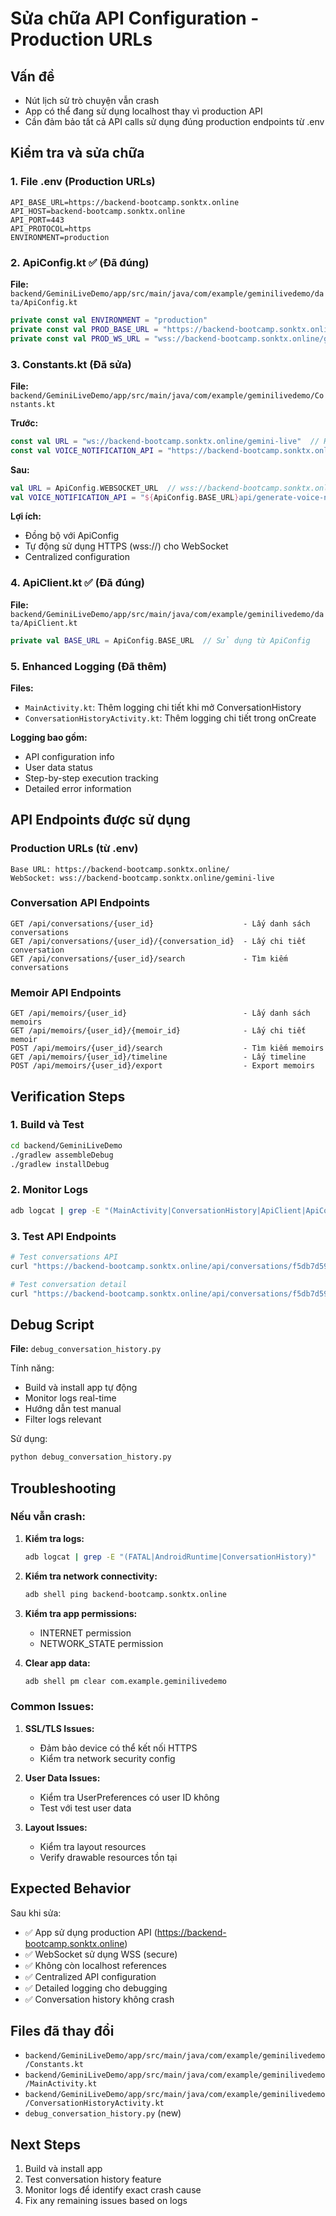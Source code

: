 # Sửa chữa API Configuration - Production URLs

## Vấn đề
- Nút lịch sử trò chuyện vẫn crash
- App có thể đang sử dụng localhost thay vì production API
- Cần đảm bảo tất cả API calls sử dụng đúng production endpoints từ .env

## Kiểm tra và sửa chữa

### 1. File .env (Production URLs)
```env
API_BASE_URL=https://backend-bootcamp.sonktx.online
API_HOST=backend-bootcamp.sonktx.online
API_PORT=443
API_PROTOCOL=https
ENVIRONMENT=production
```

### 2. ApiConfig.kt ✅ (Đã đúng)
**File:** `backend/GeminiLiveDemo/app/src/main/java/com/example/geminilivedemo/data/ApiConfig.kt`

```kotlin
private const val ENVIRONMENT = "production"
private const val PROD_BASE_URL = "https://backend-bootcamp.sonktx.online/"
private const val PROD_WS_URL = "wss://backend-bootcamp.sonktx.online/gemini-live"
```

### 3. Constants.kt (Đã sửa)
**File:** `backend/GeminiLiveDemo/app/src/main/java/com/example/geminilivedemo/Constants.kt`

**Trước:**
```kotlin
const val URL = "ws://backend-bootcamp.sonktx.online/gemini-live"  // HTTP
const val VOICE_NOTIFICATION_API = "https://backend-bootcamp.sonktx.online/api/generate-voice-notification"
```

**Sau:**
```kotlin
val URL = ApiConfig.WEBSOCKET_URL  // wss://backend-bootcamp.sonktx.online/gemini-live (HTTPS)
val VOICE_NOTIFICATION_API = "${ApiConfig.BASE_URL}api/generate-voice-notification"
```

**Lợi ích:**
- Đồng bộ với ApiConfig
- Tự động sử dụng HTTPS (wss://) cho WebSocket
- Centralized configuration

### 4. ApiClient.kt ✅ (Đã đúng)
**File:** `backend/GeminiLiveDemo/app/src/main/java/com/example/geminilivedemo/data/ApiClient.kt`

```kotlin
private val BASE_URL = ApiConfig.BASE_URL  // Sử dụng từ ApiConfig
```

### 5. Enhanced Logging (Đã thêm)
**Files:**
- `MainActivity.kt`: Thêm logging chi tiết khi mở ConversationHistory
- `ConversationHistoryActivity.kt`: Thêm logging chi tiết trong onCreate

**Logging bao gồm:**
- API configuration info
- User data status
- Step-by-step execution tracking
- Detailed error information

## API Endpoints được sử dụng

### Production URLs (từ .env)
```
Base URL: https://backend-bootcamp.sonktx.online/
WebSocket: wss://backend-bootcamp.sonktx.online/gemini-live
```

### Conversation API Endpoints
```
GET /api/conversations/{user_id}                    - Lấy danh sách conversations
GET /api/conversations/{user_id}/{conversation_id}  - Lấy chi tiết conversation
GET /api/conversations/{user_id}/search             - Tìm kiếm conversations
```

### Memoir API Endpoints
```
GET /api/memoirs/{user_id}                          - Lấy danh sách memoirs
GET /api/memoirs/{user_id}/{memoir_id}              - Lấy chi tiết memoir
POST /api/memoirs/{user_id}/search                  - Tìm kiếm memoirs
GET /api/memoirs/{user_id}/timeline                 - Lấy timeline
POST /api/memoirs/{user_id}/export                  - Export memoirs
```

## Verification Steps

### 1. Build và Test
```bash
cd backend/GeminiLiveDemo
./gradlew assembleDebug
./gradlew installDebug
```

### 2. Monitor Logs
```bash
adb logcat | grep -E "(MainActivity|ConversationHistory|ApiClient|ApiConfig)"
```

### 3. Test API Endpoints
```bash
# Test conversations API
curl "https://backend-bootcamp.sonktx.online/api/conversations/f5db7d59-1df3-4b83-a066-bbb95d7a28a0?limit=10"

# Test conversation detail
curl "https://backend-bootcamp.sonktx.online/api/conversations/f5db7d59-1df3-4b83-a066-bbb95d7a28a0/{conversation_id}"
```

## Debug Script
**File:** `debug_conversation_history.py`

Tính năng:
- Build và install app tự động
- Monitor logs real-time
- Hướng dẫn test manual
- Filter logs relevant

Sử dụng:
```bash
python debug_conversation_history.py
```

## Troubleshooting

### Nếu vẫn crash:

1. **Kiểm tra logs:**
   ```bash
   adb logcat | grep -E "(FATAL|AndroidRuntime|ConversationHistory)"
   ```

2. **Kiểm tra network connectivity:**
   ```bash
   adb shell ping backend-bootcamp.sonktx.online
   ```

3. **Kiểm tra app permissions:**
   - INTERNET permission
   - NETWORK_STATE permission

4. **Clear app data:**
   ```bash
   adb shell pm clear com.example.geminilivedemo
   ```

### Common Issues:

1. **SSL/TLS Issues:**
   - Đảm bảo device có thể kết nối HTTPS
   - Kiểm tra network security config

2. **User Data Issues:**
   - Kiểm tra UserPreferences có user ID không
   - Test với test user data

3. **Layout Issues:**
   - Kiểm tra layout resources
   - Verify drawable resources tồn tại

## Expected Behavior

Sau khi sửa:
- ✅ App sử dụng production API (https://backend-bootcamp.sonktx.online)
- ✅ WebSocket sử dụng WSS (secure)
- ✅ Không còn localhost references
- ✅ Centralized API configuration
- ✅ Detailed logging cho debugging
- ✅ Conversation history không crash

## Files đã thay đổi
- `backend/GeminiLiveDemo/app/src/main/java/com/example/geminilivedemo/Constants.kt`
- `backend/GeminiLiveDemo/app/src/main/java/com/example/geminilivedemo/MainActivity.kt`
- `backend/GeminiLiveDemo/app/src/main/java/com/example/geminilivedemo/ConversationHistoryActivity.kt`
- `debug_conversation_history.py` (new)

## Next Steps
1. Build và install app
2. Test conversation history feature
3. Monitor logs để identify exact crash cause
4. Fix any remaining issues based on logs 